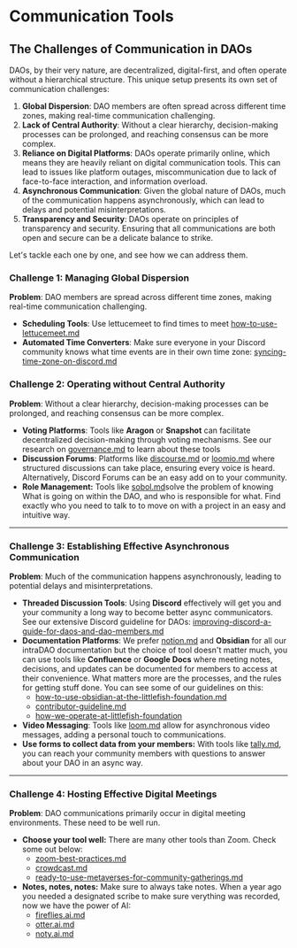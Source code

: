 # Communication Tools

## The Challenges of Communication in DAOs

DAOs, by their very nature, are decentralized, digital-first, and often operate without a hierarchical structure. This unique setup presents its own set of communication challenges:

1. **Global Dispersion**: DAO members are often spread across different time zones, making real-time communication challenging.
2. **Lack of Central Authority**: Without a clear hierarchy, decision-making processes can be prolonged, and reaching consensus can be more complex.
3. **Reliance on Digital Platforms**: DAOs operate primarily online, which means they are heavily reliant on digital communication tools. This can lead to issues like platform outages, miscommunication due to lack of face-to-face interaction, and information overload.
4. **Asynchronous Communication**: Given the global nature of DAOs, much of the communication happens asynchronously, which can lead to delays and potential misinterpretations.
5. **Transparency and Security**: DAOs operate on principles of transparency and security. Ensuring that all communications are both open and secure can be a delicate balance to strike.

Let's tackle each one by one, and see how we can address them.

### **Challenge 1: Managing Global Dispersion**

**Problem**: DAO members are spread across different time zones, making real-time communication challenging.

* **Scheduling Tools**: Use lettucemeet to find times to meet  [how-to-use-lettucemeet.md](../all-docs/remote-work-tools/how-to-use-lettucemeet.md "mention")
* **Automated Time Converters**: Make sure everyone in your Discord community knows what time events are in their own time zone: [syncing-time-zone-on-discord.md](../all-docs/remote-work-tools/syncing-time-zone-on-discord.md "mention")

### **Challenge 2: Operating without Central Authority**

**Problem**: Without a clear hierarchy, decision-making processes can be prolonged, and reaching consensus can be more complex.

* **Voting Platforms**: Tools like **Aragon** or **Snapshot** can facilitate decentralized decision-making through voting mechanisms. See our research on [governance.md](../dao-tools/governance.md "mention") to learn about these tools
* **Discussion Forums**: Platforms like [discourse.md](../all-docs/remote-work-tools/discourse.md "mention") or [loomio.md](../all-docs/remote-work-tools/loomio.md "mention") where structured discussions can take place, ensuring every voice is heard. Alternatively, Discord Forums can be an easy add on to your community.
* **Role Management:** Tools like [sobol.md](../all-docs/remote-work-tools/sobol.md "mention")solve the problem of knowing What is going on within the DAO, and who is responsible for what. Find exactly who you need to talk to to move on with a project in an easy and intuitive way.

***

### **Challenge 3: Establishing Effective Asynchronous Communication**

**Problem**: Much of the communication happens asynchronously, leading to potential delays and misinterpretations.

* **Threaded Discussion Tools**: Using **Discord** effectively will get you and your community a long way to become better async communicators. See our extensive Discord guideline for DAOs: [improving-discord-a-guide-for-daos-and-dao-members.md](../all-docs/remote-work-tools/improving-discord-a-guide-for-daos-and-dao-members.md "mention")
* **Documentation Platforms**: We prefer [notion.md](../all-docs/remote-work-tools/notion.md "mention") and **Obsidian** for all our intraDAO documentation but the choice of tool doesn't matter much, you can use tools like **Confluence** or **Google Docs** where meeting notes, decisions, and updates can be documented for members to access at their convenience. What matters more are the processes, and the rules for getting stuff done. You can see some of our guidelines on this:
  * [how-to-use-obsidian-at-the-littlefish-foundation.md](../all-docs/remote-work-tools/how-to-use-obsidian-at-the-littlefish-foundation.md "mention")
  * [contributor-guideline.md](../how-we-operate-at-littlefish-foundation/contributor-guideline.md "mention")
  * [how-we-operate-at-littlefish-foundation](../how-we-operate-at-littlefish-foundation/ "mention")
* **Video Messaging**: Tools like [loom.md](../all-docs/remote-work-tools/loom.md "mention") allow for asynchronous video messages, adding a personal touch to communications.&#x20;
* **Use forms to collect data from your members:** With tools like [tally.md](../all-docs/remote-work-tools/tally.md "mention"), you can reach your community members with questions to answer about your DAO in an async way.

***

### Challenge 4: Hosting Effective Digital Meetings

**Problem**: DAO communications primarily occur in digital meeting environments. These need to be well run.&#x20;

* **Choose your tool well:** There are many other tools than Zoom. Check some out below:
  * [zoom-best-practices.md](../all-docs/remote-work-tools/zoom-best-practices.md "mention")
  * [crowdcast.md](../all-docs/remote-work-tools/crowdcast.md "mention")
  * [ready-to-use-metaverses-for-community-gatherings.md](../all-docs/remote-work-tools/ready-to-use-metaverses-for-community-gatherings.md "mention")
* **Notes, notes, notes:** Make sure to always take notes. When a year ago you needed a designated scribe to make sure verything was recorded, now we have the power of AI:
  * [fireflies.ai.md](../all-docs/remote-work-tools/fireflies.ai.md "mention")
  * [otter.ai.md](../all-docs/remote-work-tools/otter.ai.md "mention")
  * [noty.ai.md](../all-docs/remote-work-tools/noty.ai.md "mention")
